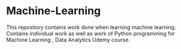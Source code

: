 # Machine-Learning
This repository contains work done when learning machine learning.
Contains individual work as well as work of Python programming for Machine Learning , Data Analytics Udemy course.
